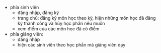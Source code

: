 - phía sinh viên
  + đăng nhập, đăng ký
  + trang chủ: đăng ký môn học theo kỳ, hiện những môn học đã đăng ký thành công và hủy học phần nếu muốn
  + xem điểm của các môn học đã có điểm
- phía giảng viên:
  + đăng nhập
  + hiện các sinh viên theo học phần mà giảng viên dạy
